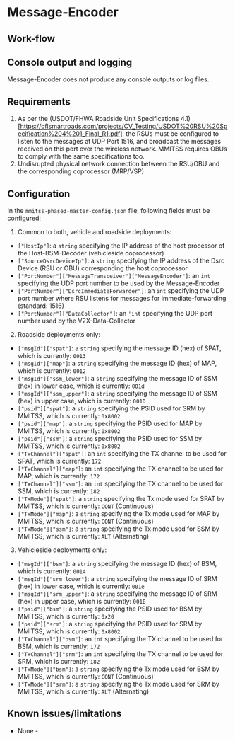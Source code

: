
# Message-Encoder

## Work-flow

## Console output and logging
Message-Encoder does not produce any console outputs or log files.

## Requirements
1. As per the (USDOT/FHWA Roadside Unit Specifications 4.1)[https://cflsmartroads.com/projects/CV_Testing/USDOT%20RSU%20Specification%204%201_Final_R1.pdf], the RSUs must be configured to listen to the messages at UDP Port 1516, and broadcast the messages received on this port over the wireless network. MMITSS requires OBUs to comply with the same specifications too.
2. Undisrupted physical network connection between the RSU/OBU and the corresponding coprocessor (MRP/VSP)

## Configuration
In the `mmitss-phase3-master-config.json` file, following fields must be configured:
1. Common to both, vehicle and roadside deployments:
  - `["HostIp"]`: a `string` specifying the IP address of the host processor of the Host-BSM-Decoder (vehicleside coprocessor)
  - `["SourceDsrcDeviceIp"]`: a `string` specifying the IP address of the Dsrc Device (RSU or OBU) corresponding the host coprocessor
  - `["PortNumber"]["MessageTransceiver"]["MessageEncoder"]`: an `int` specifying the UDP port number to be used by the Message-Encoder
  - `["PortNumber"]["DsrcImmediateForwarder"]`: an `int` specifying the UDP port number where RSU listens for messages for immediate-forwarding (standard: 1516)
  - `["PortNumber"]["DataCollector"]`: an `'int` specifying the UDP port number used by the V2X-Data-Collector
2. Roadside deployments only:
  - `["msgId"]["spat"]`: a `string` specifying the message ID (hex) of SPAT, which is currently: `0013`
  - `["msgId"]["map"]`: a `string` specifying the message ID (hex) of MAP, which is currently: `0012`
  - `["msgId"]["ssm_lower"]`: a `string` specifying the message ID of SSM (hex) in lower case, which is currently: `001d`
  - `["msgId"]["ssm_upper"]`: a `string` specifying the message ID of SSM (hex) in upper case, which is currently: `001D`
  - `["psid"]["spat"]`: a `string` specifying the PSID used for SRM by MMITSS, which is currently: `0x8002`
  - `["psid"]["map"]`: a `string` specifying the PSID used for MAP by MMITSS, which is currently: `0x8002`
  - `["psid"]["ssm"]`: a `string` specifying the PSID used for SSM by MMITSS, which is currently: `0x8002`
  - `["TxChannel"]["spat"]`: an `int` specifying the TX channel to be used for SPAT, which is currently: `172`
  - `["TxChannel"]["map"]`: an `int` specifying the TX channel to be used for MAP, which is currently: `172`
  - `["TxChannel"]["ssm"]`: an `int` specifying the TX channel to be used for SSM, which is currently: `182`
  - `["TxMode"]["spat"]`: a `string` specifying the Tx mode used for SPAT by MMITSS, which is currently: `CONT` (Continuous)
  - `["TxMode"]["map"]`: a `string` specifying the Tx mode used for MAP by MMITSS, which is currently: `CONT` (Continuous)
  - `["TxMode"]["ssm"]`: a `string` specifying the Tx mode used for SSM by MMITSS, which is currently: `ALT` (Alternating)
3. Vehicleside deployments only:
  - `["msgId"]["bsm"]`: a `string` specifying the message ID (hex) of BSM, which is currently: `0014`
  - `["msgId"]["srm_lower"]`: a `string` specifying the message ID of SRM (hex) in lower case, which is currently: `001e`
  - `["msgId"]["srm_upper"]`: a `string` specifying the message ID of SRM (hex) in upper case, which is currently: `001E`
  - `["psid"]["bsm"]`: a `string` specifying the PSID used for BSM by MMITSS, which is currently: `0x20`
  - `["psid"]["srm"]`: a `string` specifying the PSID used for SRM by MMITSS, which is currently: `0x8002`
  - `["TxChannel"]["bsm"]`: an `int` specifying the TX channel to be used for BSM, which is currently: `172`
  - `["TxChannel"]["srm"]`: an `int` specifying the TX channel to be used for SRM, which is currently: `182`
  - `["TxMode"]["bsm"]`: a `string` specifying the Tx mode used for BSM by MMITSS, which is currently: `CONT` (Continuous)
  - `["TxMode"]["srm"]`: a `string` specifying the Tx mode used for SRM by MMITSS, which is currently: `ALT` (Alternating)

## Known issues/limitations
- None -
